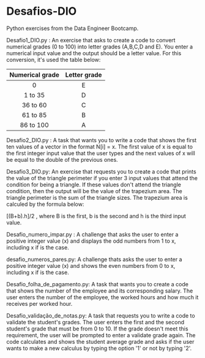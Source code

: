 # Desafios-DIO
Python exercises from the Data Engineer Bootcamp.

Desafio1_DIO.py : 
An exercise that asks to create a code to convert numerical grades (0 to 100) into letter grades (A,B,C,D and E).
You enter a numerical input value and the output should be a letter value.
For this conversion, it's used the table below:

| Numerical grade | Letter grade |
|:---------------:|:------------:|
|       0         |       E      |
|    1 to 35      |       D      |
|    36 to 60     |       C      |
|    61 to 85     |       B      |
|    86 to 100    |       A      |

Desafio2_DIO.py : A task that wants you to write a code that shows the first ten values of a vector in the format N[i] = x. The first value of x is equal to the first integer input value that the user types and the next values of x will be equal to the double of the previous ones. 


Desafio3_DIO.py: An exercise that requests you to create a code that prints the value of the triangle perimeter if you enter 3 input values that 
attend the condition for being a triangle. If these values don't attend the triangle condition, then the output will be the value of the trapezium area.
The triangle perimeter is the sum of the triangle sizes. The trapezium area is calculed by the formula below:

[(B+b).h]/2 , where B is the first, b is the second and h is the third input value. 


Desafio_numero_impar.py : A challenge that asks the user to enter a positive integer value (x) and displays the odd numbers from 1 to x, including x if is the case.

desafio_numeros_pares.py: A challenge thats asks the user to enter a positive integer value (x) and shows the even numbers from 0 to x, including x if is the case.

Desafio_folha_de_pagamento.py: A task that wants you to create a code that shows the number of the employee and its corresponding salary. The user enters the number of the employee, the worked hours and how much it receives per worked hour.

Desafio_validação_de_notas.py: A task that requests you to write a code to validate the student's grades. The user enters the first and the second student's grade that must be from 0 to 10. If the grade doesn't meet this requirement, the user will be prompted to enter a validate grade again. The code calculates and shows the student average grade and asks if the user wants to make a new calculus by typing the option '1' or not by typing '2'. 

